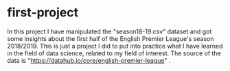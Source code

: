 # first-project
  In this project I have manipulated the "season18-19.csv" dataset and got some insights about the first half of the English Premier League's season 2018/2019.
  This is just a project I did to put into practice what I have learned in the field of data science, related to my field of interest.
  The source of the data is "https://datahub.io/core/english-premier-league" .
